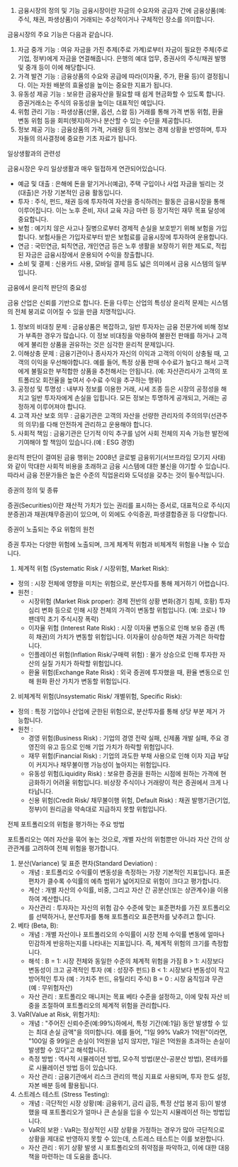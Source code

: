 1. 금융시장의 정의 및 기능
금융시장이란 자금의 수요자와 공급자 간에 금융상품(예: 주식, 채권, 파생상품)이 거래되는 추상적이거나 구체적인 장소를 의미합니다.

금융시장의 주요 기능은 다음과 같습니다.

1. 자금 중개 기능 : 여유 자금을 가진 추제(주로 가계)로부터 자금이 필요한 주체(주로 기업, 정부)에게 자금을 연결해줍니다. 은행의 예대 업무, 증권사의 주식/채권 발행 및 중개 등이 이에 해당합니다.
2. 가격 발견 기능 : 금융상품의 수요와 공급에 따라(이자율, 주가, 환율 등)이 결정됩니다. 이는 자원 배분의 효율성을 높이는 중요한 지표가 됩니다.
3. 유동성 제공 기능 : 보유한 금융자산을 필요할 때 쉽게 현금화할 수 있도록 합니다. 증권거래소는 주식의 유동성을 높이는 대표적인 예입니다.
4. 위험 관리 기능 : 파생상품(선물, 옵션, 스왑 등) 거래를 통해 가격 변동 위험, 환율 변동 위험 등을 회피(헷지)하거나 분산할 수 있는 수단을 제공합니다.
5. 정보 제공 기능 : 금융상품의 가격, 거래량 등의 정보는 경제 상황을 반영하며, 투자자들의 의사결정에 중요한 기초 자료가 됩니다.

일상생활과의 관련성

금융시장은 우리 일상생활과 매우 밀접하게 연관되어있습니다.

- 예금 및 대출 : 은해에 돈을 맡기거나(예금), 주택 구입이나 사업 자금을 빌리는 것(대출)은 가장 기본적인 금융 활동입니다.
- 투자 : 주식, 펀드, 채권 등에 투자하여 자산을 증식하려는 활동은 금융시장을 통해 이루어집니다. 이는 노후 준비, 자녀 교육 자금 마련 등 장기적인 재무 목표 달성에 중요합니다.
- 보험 : 예기치 않은 사고나 질병으로부터 경제적 손실을 보호받기 위해 보험을 가입합니다. 보험사들은 가입자로부터 받은 보험료를 금융시장에 투자하여 운용합니다.
- 연금 : 국민연금, 퇴직연금, 개인연금 등은 노후 생활을 보장하기 위한 제도로, 적립된 자금은 금융시장에서 운용되어 수익을 창출합니다.
- 소비 및 결제 : 신용카드 사용, 모바일 결제 등도 넓은 의미에서 금융 시스템의 일부입니다.

금융에서 윤리적 판단의 중요성

금융 산업은 신뢰를 기반으로 합니다. 돈을 다루는 산업의 특성상 윤리적 문제는 시스템의 전체 붕괴로 이어질 수 있을 만큼 치명적입니다.

1. 정보의 비대칭 문제 : 금융상품은 복잡하고, 일반 투자자는 금융 전문가에 비해 정보가 부족한 경우가 많습니다. 이 정보 비대칭을 악용하여 불완전 판매를 하거나 고객에게 불리한 상품을 권유하는 것은 심각한 윤리적 문제입니다.
2. 이해상충 문제 : 금융기관이나 종사자가 자신의 이익과 고객의 이익이 상충될 때, 고객의 이익을 우선해야합니다. 예를 들어, 특정 상품 판매 수수료가 높다고 해서 고객에게 불필요한 부적합한 상품을 추천해서는 안됩니다. (예: 자산관리사가 고객의 포트폴리오 회전율을 높여서 수수료 수익을 추구하는 행위)
3. 공정성 및 투명성 : 내부자 정보를 이용한 거래, 시세 조종 등은 시장의 공정성을 해치고 일반 투자자에게 손실을 입힙니다. 모든 정보는 투명하게 공개되고, 거래는 공정하게 이루어져야 합니다.
4. 고객 자산 보호 의무 : 금융기관은 고객의 자산을 선량한 관리자의 주의의무(선관주의 의무)를 다해 안전하게 관리하고 운용해야 합니다.
5. 사회적 책임 : 금융기관은 단기적 이익 추구를 넘어 사회 전체의 지속 가능한 발전에 기여해야 할 책임이 있습니다.(예 : ESG 경영)

윤리적 판단이 결여된 금융 행위는 2008년 글로벌 금융위기(서브프라임 모기지 사태)와 같이 막대한 사회적 비용을 초래하고 금융 시스템에 대한 불신을 야기할 수 있습니다. 따라서 금융 전문가들은 높은 수준의 직업윤리와 도덕성을 갖추는 것이 필수적입니다.

증권의 정의 및 종류

증권(Securities)이란 재산적 가치가 있는 권리를 표시하는 증서로, 대표적으로 주식(지분증권)과 채권(채무증권)이 있으며, 이 외에도 수익증권, 파생결합증권 등 다양합니다.

증권이 노출되는 주요 위험의 원천

증권 투자는 다양한 위험에 노출되며, 크게 체계적 위험과 비체계적 위험을 나눌 수 있습니다.

1. 체계적 위험 (Systematic Risk / 시장위험, Market Risk):
- 정의 : 시장 전체에 영향을 미치는 위험으로, 분산투자를 통해 제거하기 어렵습니다.
- 원천 : 
    - 시장위험 (Market Risk proper): 경제 전반의 상황 변화(경기 침체, 호황) 투자 심리 변화 등으로 인해 시장 전체의 가격이 변동할 위험입니다. (예: 코로나 19 팬데믹 초기 주식시장 폭락)
    - 이자율 위험 (Interest Rate Risk) : 시장 이자율 변동으로 인해 보유 증권 (특히 채권)의 가치가 변동할 위험입니다. 이자율이 상승하면 채권 가격은 하락합니다.
    - 인플레이션 위험(Inflation Risk/구매력 위험) : 물가 상승으로 인해 투자한 자산의 실질 가치가 하락할 위험입니다.
    - 환율 위험(Exchange Rate Risk) : 외국 증권에 투자했을 때, 환율 변동으로 인해 원화 환산 가치가 변동할 위험입니다.
2. 비체계적 위험(Unsystematic Risk/ 개별위험, Specific Risk):
- 정의 : 특정 기업이나 산업에 군한된 위험으로, 분산투자를 통해 상당 부분 제거 가능합니다.
- 원천 : 
    - 경영 위험(Business Risk) : 기업의 경영 전략 실패, 신제품 개발 실패, 주요 경영진의 유고 등으로 인해 기업 가치가 하락할 위험입니다.
    - 재무 위험(Financial Risk) : 기업의 과도한 부채 사용으로 인해 이자 지급 부담이 커지거나 채무불이행 가능성이 높아지는 위험입니다.
    - 유동성 위험(Liquidity Risk) : 보유한 증권을 원하는 시점에 원하는 가격에 현금화하기 어려울 위험입니다. 비상장 주식이나 거래량이 적은 증권에서 크게 나타납니다.
    - 신용 위험(Credit Risk/ 채무불이행 위험, Default Risk) : 채권 발행기관(기업, 정부)이 원리금을 약속대로 지급하지 못할 위험입니다.

전체 포트폴리오의 위험을 평가하는 주요 방법

포트폴리오는 여러 자산을 묶어 놓는 것으로, 개별 자산의 위험뿐만 아니라 자산 간의 상관관계를 고려하여 전체 위험을 평가합니다.

1. 분산(Variance) 및 표준 편차(Standard Deviation) :
    - 개념 : 포트폴리오 수익률이 변동성을 측정하는 가장 기본적인 지표입니다. 표준편차가 클수록 수익률의 예측 범위가 넓어지므로 위험이 크다고 평가합니다.
    - 계산 : 개별 자산의 수익률, 비중, 그리고 자산 간 공분산(또는 상관계수)을 이용하여 계산합니다.
    - 자산관리 : 투자자는 자신의 위험 감수 수준에 맞는 표준편차를 가진 포트폴리오를 선택하거나, 분산투자를 통해 포트폴리오 표준편차를 낮추려고 합니다.
2. 베타 (Beta, B):
    - 개념 : 개별 자산이나 포트폴리오의 수익률이 시장 전체 수익률 변동에 얼마나 민감하게 반응하는지를 나타내는 지표입니다. 즉, 체계적 위험의 크기를 측정합니다.
    - 해석 :
        B = 1: 시장 전체와 동일한 수준의 체계적 위험을 가짐
        B > 1: 시장보다 변동성이 크고 공격적인 투자 (예 : 성장주 펀드)
        B < 1: 시장보다 변동성이 작고 방어적인 투자 (예 : 가치주 펀드, 유틸리티 주식)
        B = 0 : 시장 움직임과 무관 (예 : 무위험자산)
    - 자산 관리 : 포트폴리오 매니저는 목표 베타 수준을 설정하고, 이에 맞춰 자산 비중을 조절하여 포트폴리오의 체계적 위험을 관리합니다.
3. VaR(Value at Risk, 위험가치):
    - 개념 : "주어진 신뢰수준(예:99%)하에서, 특정 기간(예:1일) 동안 발생할 수 있는 최대 손실 금액"을 의미합니다. 예를 들어, "1일 99% VaR가 1억원"이라면, "100일 중 99일은 손실이 1억원을 넘지 않지만, 1일은 1억원을 초과하는 손실이 발생할 수 있다"고 해석합니다.
    - 측정 방법 : 역사적 시뮬레이션 방법, 모수적 방법(분산-공분산 방법), 몬테카를로 시뮬레이션 방법 등이 있습니다.
    - 자산 관리 : 금융기관에서 리스크 관리의 핵심 지표로 사용되며, 투자 한도 설정, 자본 배분 등에 활용됩니다.
4. 스트레스 테스트 (Stress Testing):
    - 개념 : 극단적인 시장 상황(예: 금융위기, 금리 급등, 특정 산업 붕괴 등)이 발생했을 때 포트폴리오가 얼마나 큰 손실을 입을 수 있는지 시뮬레이션 하는 방법입니다.
    - VaR의 보완 : VaR는 정상적인 시장 상황을 가정하는 경우가 많아 극단적으로 상황을 제대로 반영하지 못할 수 있는데, 스트레스 테스트는 이를 보완합니다.
    - 자산 관리 : 위기 상황 발생 시 포트폴리오의 취약점을 파악하고, 이에 대한 대응책을 마련하는 데 도움을 줍니다.
